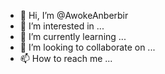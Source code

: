- 👋 Hi, I’m @AwokeAnberbir
- 👀 I’m interested in ...
- 🌱 I’m currently learning ...
- 💞️ I’m looking to collaborate on ...
- 📫 How to reach me ...

<!---
AwokeAnberbir/AwokeAnberbir is a ✨ special ✨ repository because its `README.md` (this file) appears on your GitHub profile.
You can click the Preview link to take a look at your changes.
--->
